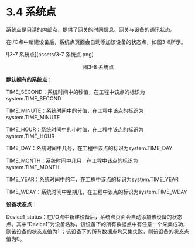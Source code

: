 # 3.4 系统点

系统点是只读的内部点，提供了网关的时间信息、网关与设备的通讯状态。

在I/O点中新建设备后，系统点页面会自动添加该设备的状态点，如图3-8所示。 

![3-7 系统点](assets/3-7 系统点.png)

<center>图3-8 系统点</center>

**默认拥有的系统点：**

TIME_SECOND：系统时间中的秒值，在工程中该点的标识为system.TIME_SECOND

TIME_MINUTE：系统时间中的分值，在工程中该点的标识为system.TIME_MINUTE

TIME_HOUR：系统时间中的小时值，在工程中该点的标识为system.TIME_HOUR

TIME_DAY：系统时间中几号，在工程中该点的标识为system.TIME_DAY

TIME_MONTH：系统时间中几月，在工程中该点的标识为system.TIME_MONTH

TIME_YEAR：系统时间中的年，在工程中该点的标识为system.TIME_YEAR

TIME_WDAY：系统时间中星期几，在工程中该点的标识为system.TIME_WDAY



**设备状态点**：

Device1_status：在I/O点中新建设备后，系统点页面会自动添加该设备的状态点。其中“Device1”为设备名称，该设备下的所有数据点中有任意一个采集成功，则该设备的状态点值为1 ；该设备下的所有数据点均采集失败，则该设备的状态点值为0。